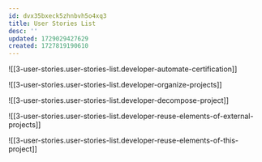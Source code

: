 ```yaml
---
id: dvx35bxeck5zhnbvh5o4xq3
title: User Stories List
desc: ''
updated: 1729029427629
created: 1727819190610
---
```


![[3-user-stories.user-stories-list.developer-automate-certification]]

![[3-user-stories.user-stories-list.developer-organize-projects]]

![[3-user-stories.user-stories-list.developer-decompose-project]]

![[3-user-stories.user-stories-list.developer-reuse-elements-of-external-projects]]

![[3-user-stories.user-stories-list.developer-reuse-elements-of-this-project]]